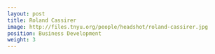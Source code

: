 ```yaml
---
layout: post
title: Roland Cassirer
image: http://files.tnyu.org/people/headshot/roland-cassirer.jpg
position: Business Development
weight: 3
---
```

